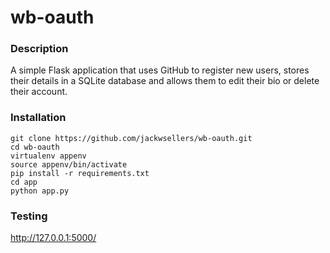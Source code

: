 # wb-oauth

### Description
A simple Flask application that uses GitHub to register new users, stores their details in a SQLite database and allows them to edit their bio or delete their account.
 
### Installation
```
git clone https://github.com/jackwsellers/wb-oauth.git
cd wb-oauth
virtualenv appenv
source appenv/bin/activate
pip install -r requirements.txt
cd app
python app.py
```

### Testing
http://127.0.0.1:5000/
